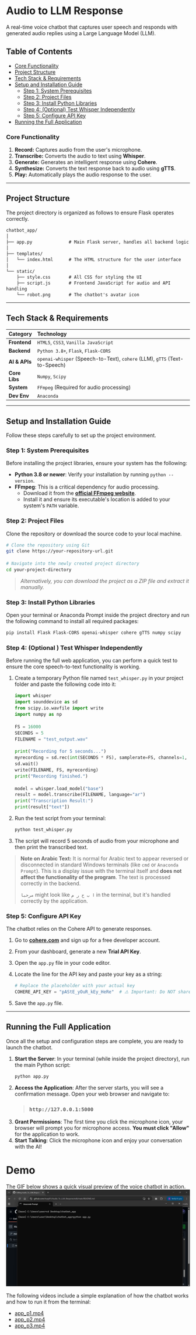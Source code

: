 
# Audio to LLM Response

A real-time voice chatbot that captures user speech and responds with generated audio replies using a Large Language Model (LLM).

##  Table of Contents

-   [Core Functionality](#-core-functionality)
-   [Project Structure](#-project-structure)
-   [Tech Stack & Requirements](#-tech-stack--requirements)
-   [Setup and Installation Guide](#️-setup-and-installation-guide)
    -   [Step 1: System Prerequisites](#step-1-system-prerequisites)
    -   [Step 2: Project Files](#step-2-project-files)
    -   [Step 3: Install Python Libraries](#step-3-install-python-libraries)
    -   [Step 4: (Optional) Test Whisper Independently](#step-4-optional-test-whisper-independently)
    -   [Step 5: Configure API Key](#step-5-configure-api-key)
-   [Running the Full Application](#️-running-the-full-application)
  
### Core Functionality
1.   **Record:** Captures audio from the user's microphone.
2.   **Transcribe:** Converts the audio to text using **Whisper**.
3.   **Generate:** Generates an intelligent response using **Cohere**.
4.   **Synthesize:** Converts the text response back to audio using **gTTS**.
5.   **Play:** Automatically plays the audio response to the user.

---

##  Project Structure

The project directory is organized as follows to ensure Flask operates correctly.

```
chatbot_app/
│
├── app.py              # Main Flask server, handles all backend logic
│
├── templates/
│   └── index.html      # The HTML structure for the user interface
│
└── static/
    ├── style.css       # All CSS for styling the UI
    ├── script.js       # Frontend JavaScript for audio and API handling
    └── robot.png       # The chatbot's avatar icon
```
---

##  Tech Stack & Requirements

| Category      | Technology                                                                                          |
| :------------ | :-------------------------------------------------------------------------------------------------- |
| **Frontend**  | `HTML5`, `CSS3`, `Vanilla JavaScript`                                                               |
| **Backend**   | `Python 3.8+`, `Flask`, `Flask-CORS`                                                                |
| **AI & APIs** | `openai-whisper` (Speech-to-Text), `cohere` (LLM), `gTTS` (Text-to-Speech)                           |
| **Core Libs** | `Numpy`, `Scipy`                                                                                    |
| **System**    | `FFmpeg` (Required for audio processing)                                                            |
| **Dev Env**   | `Anaconda`                                                                                          |

---

##  Setup and Installation Guide

Follow these steps carefully to set up the project environment.

### Step 1: System Prerequisites

Before installing the project libraries, ensure your system has the following:

-   **Python 3.8 or newer**: Verify your installation by running `python --version`.
-   **FFmpeg**: This is a critical dependency for audio processing.
    -   Download it from the [**official FFmpeg website**](https://ffmpeg.org/download.html ).
    -   Install it and ensure its executable's location is added to your system's `PATH` variable.

### Step 2: Project Files

Clone the repository or download the source code to your local machine.

```bash
# Clone the repository using Git
git clone https://your-repository-url.git

# Navigate into the newly created project directory
cd your-project-directory
```
> *Alternatively, you can download the project as a ZIP file and extract it manually.*

### Step 3: Install Python Libraries

Open your terminal or Anaconda Prompt inside the project directory and run the following command to install all required packages:

```bash
pip install Flask Flask-CORS openai-whisper cohere gTTS numpy scipy
```

### Step 4: (Optional ) Test Whisper Independently

Before running the full web application, you can perform a quick test to ensure the core speech-to-text functionality is working.

1.  Create a temporary Python file named `test_whisper.py` in your project folder and paste the following code into it:
    ```python
    import whisper
    import sounddevice as sd
    from scipy.io.wavfile import write
    import numpy as np

    FS = 16000
    SECONDS = 5
    FILENAME = "test_output.wav"

    print("Recording for 5 seconds...")
    myrecording = sd.rec(int(SECONDS * FS), samplerate=FS, channels=1, dtype='int16')
    sd.wait()
    write(FILENAME, FS, myrecording)
    print("Recording finished.")

    model = whisper.load_model("base")
    result = model.transcribe(FILENAME, language="ar")
    print("Transcription Result:")
    print(result["text"])
    ```
2.  Run the test script from your terminal:
    ```bash
    python test_whisper.py
    ```
3.  The script will record 5 seconds of audio from your microphone and then print the transcribed text.

> **Note on Arabic Text:** It is normal for Arabic text to appear reversed or disconnected in standard Windows terminals (like `cmd` or `Anaconda Prompt`). This is a display issue with the terminal itself and **does not affect the functionality of the program**. The text is processed correctly in the backend.
>
> `مرحبا` might look like `ا ب ح ر م` in the terminal, but it's handled correctly by the application.

### Step 5: Configure API Key

The chatbot relies on the Cohere API to generate responses.

1.  Go to [**cohere.com**](https://cohere.com ) and sign up for a free developer account.
2.  From your dashboard, generate a new **Trial API Key**.
3.  Open the `app.py` file in your code editor.
4.  Locate the line for the API key and paste your key as a string:

    ```python
    # Replace the placeholder with your actual key
    COHERE_API_KEY = "pAStE_yOuR_kEy_HeRe"  # ⚠️ Important: Do NOT share this key publicly!
    ```
5.  Save the `app.py` file.

---

##  Running the Full Application

Once all the setup and configuration steps are complete, you are ready to launch the chatbot.

1.  **Start the Server**: In your terminal (while inside the project directory), run the main Python script:
    ```bash
    python app.py
    ```
2.  **Access the Application**: After the server starts, you will see a confirmation message. Open your web browser and navigate to:
    > ### **`http://127.0.0.1:5000`**
3.  **Grant Permissions**: The first time you click the microphone icon, your browser will prompt you for microphone access. **You must click "Allow"** for the application to work.
4.  **Start Talking**: Click the microphone icon and enjoy your conversation with the AI!

# Demo
The GIF below shows a quick visual preview of the voice chatbot in action.
![chat](chat.gif)

The following videos include a simple explanation of how the chatbot works and how to run it from the terminal:
- [app_p1.mp4](https://drive.google.com/file/d/1F2YDOvILWnljDKT8UxbPJzMQERK9ubLq/view?usp=sharing)
- [app_p2.mp4](https://drive.google.com/file/d/1fbkfrmnAY05OgITJ6LqegSfauZ5MDhLD/view?usp=drive_link)
- [app_p3.mp4](https://drive.google.com/file/d/157acUuV6CHriRnQqx5aBSl-sDLYtPZvA/view?usp=drive_link)
